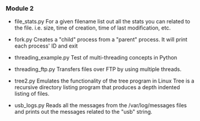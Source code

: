 ### Module 2

* file_stats.py
  For a given filename list out all the stats you can related to the file.
i.e. size, time of creation, time of last modification, etc.

* fork.py
  Creates a "child" process from a "parent" process. It will print each process'
ID and exit

* threading_example.py
  Test of multi-threading concepts in Python

* threading_ftp.py
  Transfers files over FTP by using multiple threads.

* tree2.py
  Emulates the functionality of the tree program in Linux
Tree is a recursive directory listing program that produces a depth indented
listing of files.

* usb_logs.py
  Reads all the messages from the /var/log/messages files and prints out the
messages related to the "usb" string.
